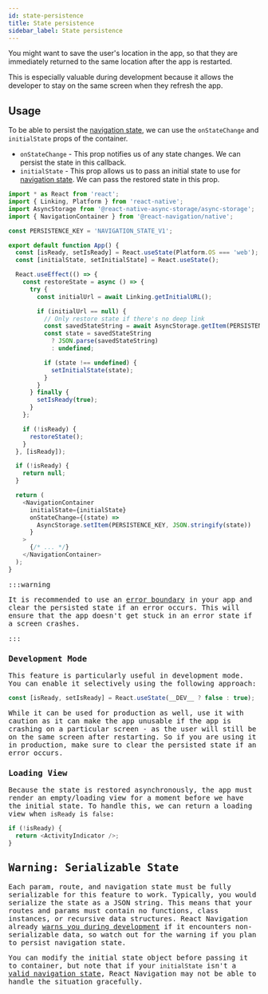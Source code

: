 ```yaml
---
id: state-persistence
title: State persistence
sidebar_label: State persistence
---
```


You might want to save the user's location in the app, so that they are immediately returned to the same location after the app is restarted.

This is especially valuable during development because it allows the developer to stay on the same screen when they refresh the app.

## Usage

To be able to persist the [navigation state](navigation-state.md), we can use the `onStateChange` and `initialState` props of the container.

- `onStateChange` - This prop notifies us of any state changes. We can persist the state in this callback.
- `initialState` - This prop allows us to pass an initial state to use for [navigation state](navigation-state.md). We can pass the restored state in this prop.

<samp id="state-persistence" />

```js
import * as React from 'react';
import { Linking, Platform } from 'react-native';
import AsyncStorage from '@react-native-async-storage/async-storage';
import { NavigationContainer } from '@react-navigation/native';

const PERSISTENCE_KEY = 'NAVIGATION_STATE_V1';

export default function App() {
  const [isReady, setIsReady] = React.useState(Platform.OS === 'web'); // Don't persist state on web since it's based on URL
  const [initialState, setInitialState] = React.useState();

  React.useEffect(() => {
    const restoreState = async () => {
      try {
        const initialUrl = await Linking.getInitialURL();

        if (initialUrl == null) {
          // Only restore state if there's no deep link
          const savedStateString = await AsyncStorage.getItem(PERSISTENCE_KEY);
          const state = savedStateString
            ? JSON.parse(savedStateString)
            : undefined;

          if (state !== undefined) {
            setInitialState(state);
          }
        }
      } finally {
        setIsReady(true);
      }
    };

    if (!isReady) {
      restoreState();
    }
  }, [isReady]);

  if (!isReady) {
    return null;
  }

  return (
    <NavigationContainer
      initialState={initialState}
      onStateChange={(state) =>
        AsyncStorage.setItem(PERSISTENCE_KEY, JSON.stringify(state))
      }
    >
      {/* ... */}
    </NavigationContainer>
  );
}
```

:::warning

It is recommended to use an [error boundary](https://react.dev/reference/react/Component#catching-rendering-errors-with-an-error-boundary) in your app and clear the persisted state if an error occurs. This will ensure that the app doesn't get stuck in an error state if a screen crashes.

:::

### Development Mode

This feature is particularly useful in development mode. You can enable it selectively using the following approach:

```js
const [isReady, setIsReady] = React.useState(__DEV__ ? false : true);
```

While it can be used for production as well, use it with caution as it can make the app unusable if the app is crashing on a particular screen - as the user will still be on the same screen after restarting. So if you are using it in production, make sure to clear the persisted state if an error occurs.

### Loading View

Because the state is restored asynchronously, the app must render an empty/loading view for a moment before we have the initial state. To handle this, we can return a loading view when `isReady` is `false`:

```js
if (!isReady) {
  return <ActivityIndicator />;
}
```

## Warning: Serializable State

Each param, route, and navigation state must be fully serializable for this feature to work. Typically, you would serialize the state as a JSON string. This means that your routes and params must contain no functions, class instances, or recursive data structures. React Navigation already [warns you during development](troubleshooting.md#i-get-the-warning-non-serializable-values-were-found-in-the-navigation-state) if it encounters non-serializable data, so watch out for the warning if you plan to persist navigation state.

You can modify the initial state object before passing it to container, but note that if your `initialState` isn't a [valid navigation state](navigation-state.md#partial-state-objects), React Navigation may not be able to handle the situation gracefully.
